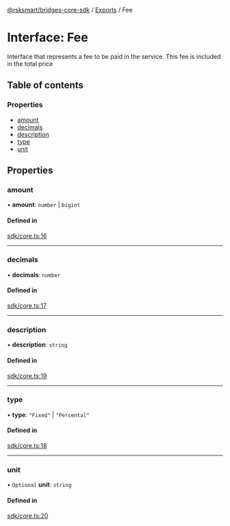 [@rsksmart/bridges-core-sdk](../README.md) / [Exports](../modules.md) / Fee

# Interface: Fee

Interface that represents a fee to be paid in the service. This fee is included in the total price

## Table of contents

### Properties

- [amount](Fee.md#amount)
- [decimals](Fee.md#decimals)
- [description](Fee.md#description)
- [type](Fee.md#type)
- [unit](Fee.md#unit)

## Properties

### amount

• **amount**: `number` \| `bigint`

#### Defined in

[sdk/core.ts:16](https://github.com/rsksmart/bridges-core-sdk/blob/0e235bb7c0efe3213e0c46ed267b8cbbc0c6f036/src/sdk/core.ts#L16)

___

### decimals

• **decimals**: `number`

#### Defined in

[sdk/core.ts:17](https://github.com/rsksmart/bridges-core-sdk/blob/0e235bb7c0efe3213e0c46ed267b8cbbc0c6f036/src/sdk/core.ts#L17)

___

### description

• **description**: `string`

#### Defined in

[sdk/core.ts:19](https://github.com/rsksmart/bridges-core-sdk/blob/0e235bb7c0efe3213e0c46ed267b8cbbc0c6f036/src/sdk/core.ts#L19)

___

### type

• **type**: ``"Fixed"`` \| ``"Percental"``

#### Defined in

[sdk/core.ts:18](https://github.com/rsksmart/bridges-core-sdk/blob/0e235bb7c0efe3213e0c46ed267b8cbbc0c6f036/src/sdk/core.ts#L18)

___

### unit

• `Optional` **unit**: `string`

#### Defined in

[sdk/core.ts:20](https://github.com/rsksmart/bridges-core-sdk/blob/0e235bb7c0efe3213e0c46ed267b8cbbc0c6f036/src/sdk/core.ts#L20)
